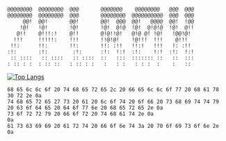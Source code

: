 ```
@@@@@@@@  @@@@@@@@  @@@       @@@@@@@    @@@@@@@@   @@@  @@@  
@@@@@@@@  @@@@@@@@  @@@       @@@@@@@@  @@@@@@@@@@  @@@  @@@  
     @@!  @@!       @@!       @@!  @@@  @@!   @@@@  @@!  !@@  
    !@!   !@!       !@!       !@!  @!@  !@!  @!@!@  !@!  @!!  
   @!!    @!!!:!    @!!       @!@!!@!   @!@ @! !@!   !@@!@!   
  !!!     !!!!!:    !!!       !!@!@!    !@!!!  !!!    @!!!    
 !!:      !!:       !!:       !!: :!!   !!:!   !!!   !: :!!   
:!:       :!:        :!:      :!:  !:!  :!:    !:!  :!:  !:!  
 :: ::::   :: ::::   :: ::::  ::   :::  ::::::: ::   ::  :::  
: :: : :  : :: ::   : :: : :   :   : :   : : :  :    :   ::   

```

[![Top Langs](https://github-readme-stats.vercel.app/api/top-langs/?username=zelr0x&langs_count=10&theme=tokyonight&layout=compact)](https://github.com/anuraghazra/github-readme-stats)

```
68 65 6c 6c 6f 20 74 68 65 72 65 2c 20 66 65 6c 6c 6f 77 20 68 61 78 30 72 2e 0a
74 68 65 72 65 27 73 20 61 20 6c 6f 74 20 6f 66 20 73 68 69 74 74 79 20 63 6f 64 65 20 64 6f 77 6e 20 68 65 72 65 2e 0a
73 6f 72 72 79 20 66 6f 72 20 74 68 61 74 2e 0a
0a
61 73 63 69 69 20 61 72 74 20 66 6f 6e 74 3a 20 70 6f 69 73 6f 6e 2e 0a
```
